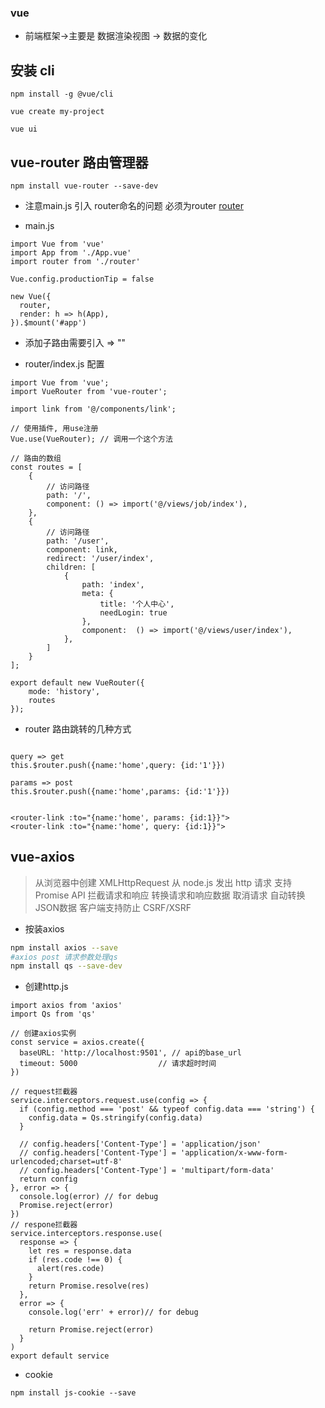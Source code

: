 ### vue

- 前端框架->主要是 数据渲染视图  -> 数据的变化

## 安装 cli

```
npm install -g @vue/cli

vue create my-project

vue ui
```

## vue-router 路由管理器

```
npm install vue-router --save-dev
```

- 注意main.js 引入 router命名的问题 必须为router [router](https://router.vuejs.org)

- main.js

```vue
import Vue from 'vue'
import App from './App.vue'
import router from './router'

Vue.config.productionTip = false

new Vue({
  router,
  render: h => h(App),
}).$mount('#app')
```

- 添加子路由需要引入 => "<router-view>"

- router/index.js 配置

```vue
import Vue from 'vue';
import VueRouter from 'vue-router';

import link from '@/components/link';

// 使用插件, 用use注册
Vue.use(VueRouter); // 调用一个这个方法

// 路由的数组
const routes = [
    {
        // 访问路径
        path: '/',
        component: () => import('@/views/job/index'),
    },
    {
        // 访问路径
        path: '/user',
        component: link,
        redirect: '/user/index', 
        children: [
            {
                path: 'index',
                meta: {
                    title: '个人中心',
                    needLogin: true
                },
                component:  () => import('@/views/user/index'),
            },
        ]
    }
];

export default new VueRouter({
    mode: 'history',
    routes
});
```

- router 路由跳转的几种方式

```vue

query => get
this.$router.push({name:'home',query: {id:'1'}})  

params => post
this.$router.push({name:'home',params: {id:'1'}})  
```

```html5

<router-link :to="{name:'home', params: {id:1}}">  
<router-link :to="{name:'home', query: {id:1}}">

```

## vue-axios

>从浏览器中创建 XMLHttpRequest
>从 node.js 发出 http 请求
>支持 Promise API
>拦截请求和响应
>转换请求和响应数据
>取消请求
>自动转换JSON数据
>客户端支持防止 CSRF/XSRF

- 按装axios

```bash
npm install axios --save
#axios post 请求参数处理qs
npm install qs --save-dev
```

- 创建http.js
```vue
import axios from 'axios'
import Qs from 'qs'

// 创建axios实例
const service = axios.create({
  baseURL: 'http://localhost:9501', // api的base_url
  timeout: 5000                  // 请求超时时间
})

// request拦截器
service.interceptors.request.use(config => {
  if (config.method === 'post' && typeof config.data === 'string') {
    config.data = Qs.stringify(config.data)
  }

  // config.headers['Content-Type'] = 'application/json'
  // config.headers['Content-Type'] = 'application/x-www-form-urlencoded;charset=utf-8'
  // config.headers['Content-Type'] = 'multipart/form-data'
  return config
}, error => {
  console.log(error) // for debug
  Promise.reject(error)
})
// respone拦截器
service.interceptors.response.use(
  response => {
    let res = response.data
    if (res.code !== 0) {
      alert(res.code)
    }
    return Promise.resolve(res)
  },
  error => {
    console.log('err' + error)// for debug
    
    return Promise.reject(error)
  }
)
export default service
```


- cookie
```
npm install js-cookie --save
```





